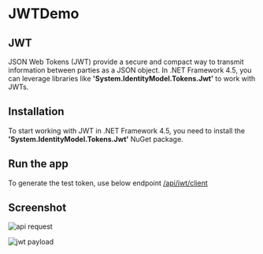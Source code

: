 # JWTDemo

## JWT
JSON Web Tokens (JWT) provide a secure and compact way to transmit information between parties as a JSON object. In .NET Framework 4.5, you can leverage libraries like **'System.IdentityModel.Tokens.Jwt'** to work with JWTs.

## Installation

To start working with JWT in .NET Framework 4.5, you need to install the **'System.IdentityModel.Tokens.Jwt'** NuGet package. 

## Run the app 
To generate the test token, use below endpoint 
[/api/jwt/client](http://localhost:51532/api/jwt/client)
 

## Screenshot
![api request](/blob/master/Images/getclientjwt.jpg "Get test token.")

![jwt payload](/blob/master/Images/jwtpayload.jpg "JWT payload.")